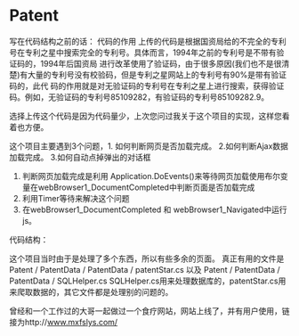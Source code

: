 Patent
======

写在代码结构之前的话：
代码的作用
上传的代码是根据国资局给的不完全的专利号在专利之星中搜索完全的专利号。具体而言，1994年之前的专利号是不带有验证码的，1994年后国资局
进行改革使用了验证码，由于很多原因(我们也不是很清楚)有大量的专利号没有校验码，但是专利之星网站上的专利号有90%是带有验证码的，此代
码的作用就是对无验证码的专利号在专利之星上进行搜索，获得验证码。例如，无验证码的专利号85109282，有验证码的专利号85109282.9。

选择上传这个代码是因为代码量少，上次您问过我关于这个项目的实现，这样您看着也方便。

这个项目主要遇到3个问题，1. 如何判断网页是否加载完成。 2.如何判断Ajax数据加载完成。 3.如何自动点掉弹出的对话框
1. 判断网页加载完成是利用 Application.DoEvents()来等待网页加载使用布尔变量在webBrowser1_DocumentCompleted中判断页面是否加载完成
2. 利用Timer等待来解决这个问题
3. 在webBrowser1_DocumentCompleted 和 webBrowser1_Navigated中运行js。

代码结构：

这个项目当时由于是处理了多个东西，所以有些多余的页面。
真正有用的文件是Patent / PatentData / PatentData / patentStar.cs 以及 Patent / PatentData / PatentData / SQLHelper.cs
SQLHelper.cs用来处理数据库的，patentStar.cs用来爬取数据的，其它文件都是处理别的问题的。

曾经和一个工作过的大哥一起做过一个食疗网站，网站上线了，并有用户使用，链接为http://www.mxfslys.com/
